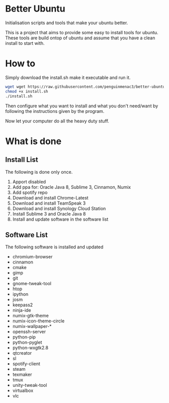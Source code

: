 # Better Ubuntu

Initialisation scripts and tools that make your ubuntu better.

This is a project that aims to provide some easy to install tools for ubuntu. These tools are build ontop of ubuntu and assume that you have a clean install to start with.

# How to

Simply download the install.sh make it executable and run it.

```bash
wget wget https://raw.githubusercontent.com/penguinmenac3/better-ubuntu/master/scripts/install.sh
chmod +x install.sh
./install.sh
```

Then configure what you want to install and what you don't need/want by following the instructions given by the program.

Now let your computer do all the heavy duty stuff.

# What is done

## Install List
The following is done only once.

1. Apport disabled
2. Add ppa for: Oracle Java 8, Sublime 3, Cinnamon, Numix
3. Add spotify repo
4. Download and install Chrome-Latest
5. Download and install TeamSpeak 3
6. Download and install Synology Cloud Station
7. Install Sublime 3 and Oracle Java 8
8. Install and update software in the software list

## Software List
The following software is installed and updated

* chromium-browser
* cinnamon
* cmake
* gimp
* git
* gnome-tweak-tool
* htop
* ipython
* josm
* keepass2
* ninja-ide
* numix-gtk-theme
* numix-icon-theme-circle
* numix-wallpaper-*
* openssh-server
* python-pip
* python-pyglet
* python-wxgtk2.8
* qtcreator
* sl
* spotify-client
* steam
* texmaker
* tmux
* unity-tweak-tool
* virtualbox
* vlc
